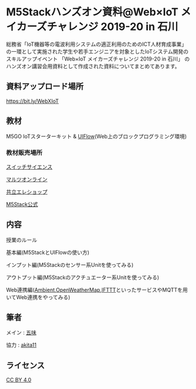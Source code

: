 # M5Stackハンズオン資料@Web×IoT メイカーズチャレンジ 2019-20 in 石川

総務省「IoT機器等の電波利用システムの適正利用のためのICT人材育成事業」の一環として実施された学生や若手エンジニアを対象としたIoTシステム開発のスキルアップイベント 「Web×IoT メイカーズチャレンジ 2019-20 in 石川」 のハンズオン講習会用資料として作成された資料についてまとめてあります。


## 資料アップロード場所

 https://bit.ly/WebXIoT 


## 教材

M5GO IoTスターターキット & [UIFlow](http://flow.m5stack.com/)(Web上のブロックプログラミング環境)

### 教材販売場所

[スイッチサイエンス]( https://www.switch-science.com/catalog/3875/ )

[マルツオンライン]( https://www.marutsu.co.jp/pc/i/1526330/ )

[共立エレショップ](https://eleshop.jp/shop/g/gI7E313/)

[M5Stack公式]( https://m5stack.com/collections/m5-core/products/m5go-iot-starter-kit-stem-education )


## 内容

授業のルール

基本編(M5StackとUIFlowの使い方)

インプット編(M5Stackのセンサー系Unitを使ってみる)

アウトプット編(M5Stackのアクチュエーター系Unitを使ってみる)

Web連携編([Ambient](https://ambidata.io/),[OpenWeatherMap](https://openweathermap.org/),[IFTTT](https://ifttt.com/)といったサービスやMQTTを用いてWeb連携をやってみる)


## 筆者

メイン : [五味](https://twitter.com/GomiHgy)

協力 : [akita11](https://twitter.com/akita11)

## ライセンス

[CC BY 4.0](https://creativecommons.org/licenses/by/4.0/)